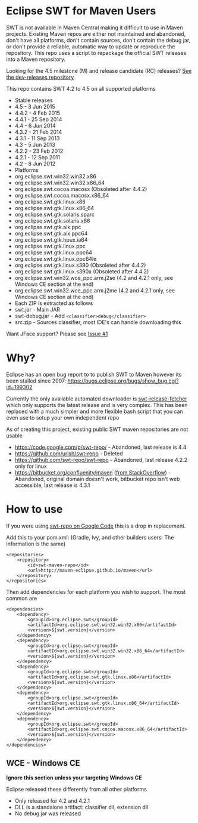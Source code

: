 # Eclipse SWT for Maven Users

SWT is not available in Maven Central making it difficult to use in Maven projects. Existing Maven repos are either not maintained and abandoned, don't have all platforms, don't contain sources, don't contain the debug jar, or don't provide a reliable, automatic way to update or reproduce the repository. This repo uses a script to repackage the official SWT releases into a Maven repository.

Looking for the 4.5 milestone (M) and release candidate (RC) releases? [See the dev-releases repository](http://github.com/maven-eclipse/dev-releases)

This repo contains SWT 4.2 to 4.5 on all supported platforms
 
 - Stable releases
  - 4.5 - 3 Jun 2015
  - 4.4.2 - 4 Feb 2015
  - 4.4.1 - 25 Sep 2014 
  - 4.4 - 6 Jun 2014
  - 4.3.2 - 21 Feb 2014 
  - 4.3.1 - 11 Sep 2013 
  - 4.3 - 5 Jun 2013 
  - 4.2.2 - 23 Feb 2012 
  - 4.2.1 - 12 Sep 2011 
  - 4.2 - 8 Jun 2012
 - Platforms
  - org.eclipse.swt.win32.win32.x86
  - org.eclipse.swt.win32.win32.x86_64
  - org.eclipse.swt.cocoa.macosx (Obsoleted after 4.4.2)
  - org.eclipse.swt.cocoa.macosx.x86_64
  - org.eclipse.swt.gtk.linux.x86
  - org.eclipse.swt.gtk.linux.x86_64
  - org.eclipse.swt.gtk.solaris.sparc
  - org.eclipse.swt.gtk.solaris.x86
  - org.eclipse.swt.gtk.aix.ppc
  - org.eclipse.swt.gtk.aix.ppc64
  - org.eclipse.swt.gtk.hpux.ia64
  - org.eclipse.swt.gtk.linux.ppc
  - org.eclipse.swt.gtk.linux.ppc64
  - org.eclipse.swt.gtk.linux.ppc64le
  - org.eclipse.swt.gtk.linux.s390 (Obsoleted after 4.4.2)
  - org.eclipse.swt.gtk.linux.s390x (Obsoleted after 4.4.2)
  - org.eclipse.swt.win32.wce_ppc.arm.j2se (4.2 and 4.2.1 only, see Windows CE section at the end)
  - org.eclipse.swt.win32.wce_ppc.arm.j2me (4.2 and 4.2.1 only, see Windows CE section at the end)
 - Each ZIP is extracted as follows
  - swt.jar - Main JAR
  - swt-debug.jar - Add `<classifier>debug</classifier>` 
  - src.zip - Sources classifier, most IDE's can handle downloading this
 
Want JFace support? Please see [Issue #1](https://github.com/maven-eclipse/maven-eclipse.github.io/issues/1)
  
# Why?
Eclipse has an open bug report to to publish SWT to Maven however its been stalled since 2007: https://bugs.eclipse.org/bugs/show_bug.cgi?id=199302

Currently the only available automated downloader is [swt-release-fetcher](http://github.com/hennr/swt-release-fetcher) which only supports the latest release and is very complex. This has been replaced with a much simpler and more flexible bash script that you can even use to setup your own independent repo 

As of creating this project, existing public SWT maven repositories are not usable
 - https://code.google.com/p/swt-repo/ - Abandoned, last release is 4.4
 - https://github.com/urish/swt-repo - Deleted
 - https://github.com/swt-repo/swt-repo - Abandoned, last release 4.2.2 only for linux
 - https://bitbucket.org/confluenity/maven ([from StackOverflow](http://stackoverflow.com/a/19857630)) - Abandoned, original domain doesn't work, bitbucket repo isn't web accessible, last release is 4.3.1

# How to use
If you were using [swt-repo on Google Code](http://code.google.com/p/swt-repo/) this is a drop in replacement. 

Add this to your pom.xml: (Gradle, Ivy, and other builders users: The information is the same)

```
<repositories>
	<repository>
		<id>swt-maven-repo</id>
		<url>http://maven-eclipse.github.io/maven</url>
	</repository>
</repositories>
```

Then add dependencies for each platform you wish to support. The most common are

```
<dependencies>
	<dependency>
		<groupId>org.eclipse.swt</groupId>
		<artifactId>org.eclipse.swt.win32.win32.x86</artifactId>
		<version>${swt.version}</version>
	</dependency>
	<dependency>
		<groupId>org.eclipse.swt</groupId>
		<artifactId>org.eclipse.swt.win32.win32.x86_64</artifactId>
		<version>${swt.version}</version>
	</dependency>
	<dependency>
		<groupId>org.eclipse.swt</groupId>
		<artifactId>org.eclipse.swt.gtk.linux.x86</artifactId>
		<version>${swt.version}</version>
	</dependency>
	<dependency>
		<groupId>org.eclipse.swt</groupId>
		<artifactId>org.eclipse.swt.gtk.linux.x86_64</artifactId>
		<version>${swt.version}</version>
	</dependency>
	<dependency>
		<groupId>org.eclipse.swt</groupId>
		<artifactId>org.eclipse.swt.cocoa.macosx.x86_64</artifactId>
		<version>${swt.version}</version>
	</dependency>
</dependencies>
```

## WCE - Windows CE
**Ignore this section unless your targeting Windows CE**

Eclipse released these differently from all other platforms

 - Only released for 4.2 and 4.2.1
 - DLL is a standalone artifact: classifier dll, extension dll
 - No debug jar was released
